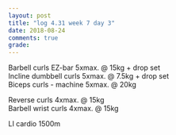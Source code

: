 ```yaml
---
layout: post
title: "log 4.31 week 7 day 3"
date: 2018-08-24
comments: true
grade:
---
```


Barbell curls EZ-bar 5xmax. @ 15kg + drop set   
Incline dumbbell curls 5xmax. @ 7.5kg + drop set   
Biceps curls - machine 5xmax. @ 20kg  

Reverse curls 4xmax. @ 15kg  
Barbell wrist curls 4xmax. @ 15kg  

LI cardio 1500m  
